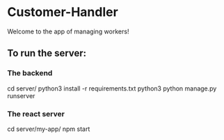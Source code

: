 # Customer-Handler
Welcome to the app of managing workers!

## To run the server:

### The backend
cd server/
python3 install -r requirements.txt
python3 python manage.py runserver

### The react server
cd server/my-app/
npm start
